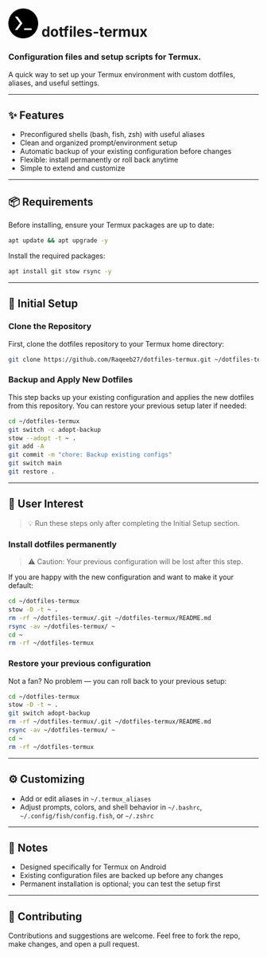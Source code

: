 # <span style="vertical-align: middle;"><img src='assets/Readme-Images/Termux_Logo.png' alt="Termux_Logo" style="width:60px;height:auto; margin-bottom: -3px;"> dotfiles-termux</span>

### Configuration files and setup scripts for Termux.
A quick way to set up your Termux environment with custom dotfiles, aliases, and useful settings.

---

## ✨ Features
- Preconfigured shells (bash, fish, zsh) with useful aliases  
- Clean and organized prompt/environment setup  
- Automatic backup of your existing configuration before changes  
- Flexible: install permanently or roll back anytime  
- Simple to extend and customize  

---

## 📦 Requirements

Before installing, ensure your Termux packages are up to date:

```bash
apt update && apt upgrade -y
```

Install the required packages:

```bash
apt install git stow rsync -y
```

---

## 🚀 Initial Setup  
### Clone the Repository

First, clone the dotfiles repository to your Termux home directory:

```bash
git clone https://github.com/Raqeeb27/dotfiles-termux.git ~/dotfiles-termux
```

### Backup and Apply New Dotfiles

This step backs up your existing configuration and applies the new dotfiles from this repository. You can restore your previous setup later if needed:

```bash
cd ~/dotfiles-termux
git switch -c adopt-backup
stow --adopt -t ~ .
git add -A
git commit -m "chore: Backup existing configs"
git switch main
git restore .
```

---

## 🤩 User Interest
> 💡 Run these steps only after completing the Initial Setup section.

### Install dotfiles permanently
> ⚠️ Caution: Your previous configuration will be lost after this step.

If you are happy with the new configuration and want to make it your default:

```bash
cd ~/dotfiles-termux
stow -D -t ~ .
rm -rf ~/dotfiles-termux/.git ~/dotfiles-termux/README.md
rsync -av ~/dotfiles-termux/ ~
cd ~
rm -rf ~/dotfiles-termux
```

### Restore your previous configuration
Not a fan? No problem — you can roll back to your previous setup:

```bash
cd ~/dotfiles-termux
stow -D -t ~ .
git switch adopt-backup
rm -rf ~/dotfiles-termux/.git ~/dotfiles-termux/README.md
rsync -av ~/dotfiles-termux/ ~
cd ~
rm -rf ~/dotfiles-termux
```

---

## ⚙️ Customizing
- Add or edit aliases in `~/.termux_aliases`
- Adjust prompts, colors, and shell behavior in `~/.bashrc`, `~/.config/fish/config.fish`, or `~/.zshrc`

---

## 📝 Notes
- Designed specifically for Termux on Android  
- Existing configuration files are backed up before any changes  
- Permanent installation is optional; you can test the setup first  

---

## 🤝 Contributing
Contributions and suggestions are welcome.
Feel free to fork the repo, make changes, and open a pull request.
